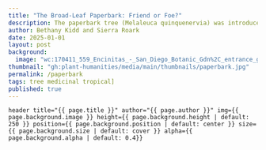 ```yaml
---
title: "The Broad-Leaf Paperbark: Friend or Foe?"
description: The paperbark tree (Melaleuca quinquenervia) was introduced by colonial powers to reshape landscapes—from Hong Kong’s rocky hillsides to Florida’s swamplands—under the guise of progress and productivity. This story reveals how a once-valued symbol of development became a cautionary tale of ecological disruption and unintended consequences.
author: Bethany Kidd and Sierra Roark
date: 2025-01-01
layout: post
background:
  image: "wc:170411_559_Encinitas_-_San_Diego_Botanic_Gdn%2C_entrance_gdn%2C_Melaleuca_viridiflora_var_rubriflora_Paperbark_Tree_%2834456955761%29.jpg"
thumbnail: "gh:plant-humanities/media/main/thumbnails/paperbark.jpg"
permalink: /paperbark
tags: tree medicinal tropical]
published: true
---
```


`header title="{{ page.title }}" author="{{ page.author }}" img={{ page.background.image }} height={{ page.background.height | default: 250 }} position={{ page.background.position | default: center }} size={{ page.background.size | default: cover }} alpha={{ page.background.alpha | default: 0.4}}`
